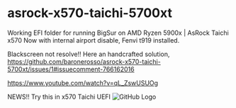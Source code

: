 # asrock-x570-taichi-5700xt

Working EFI folder for running BigSur on AMD Ryzen 5900x | AsRock Taichi x570
Now with internal airport disable, Fenvi t919 installed.

Blackscreen not resolve!!
Here an handcrafted solution, https://github.com/baronerosso/asrock-x570-taichi-5700xt/issues/1#issuecomment-766162016

https://www.youtube.com/watch?v=qL_ZswUSUOg

NEWS!! Try this in x570 Taichi UEFI
![GitHub Logo](https://i.imgur.com/VQbpqqa.png)
